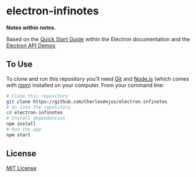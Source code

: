 # electron-infinotes

**Notes within notes.**

Based on the [Quick Start Guide](https://electronjs.org/docs/tutorial/quick-start) within the Electron documentation and the [Electron API Demos](https://electronjs.org/#get-started) 

## To Use

To clone and run this repository you'll need [Git](https://git-scm.com) and [Node.js](https://nodejs.org/en/download/) (which comes with [npm](http://npmjs.com)) installed on your computer. From your command line:

```bash
# Clone this repository
git clone https://github.com/CharlesAnjos/electron-infinotes
# Go into the repository
cd electron-infinotes
# Install dependencies
npm install
# Run the app
npm start
```
## License

[MIT License](LICENSE.md)
